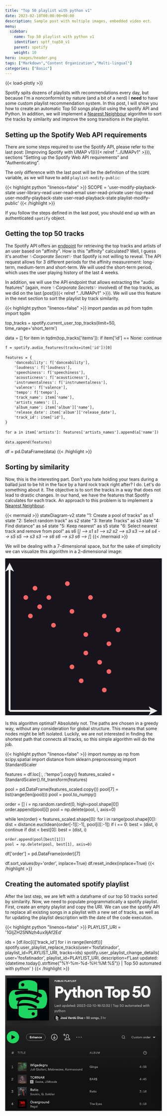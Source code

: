 ```yaml
---
title: "Top 50 playlist with python v1"
date: 2023-02-10T00:00:00+00:00
description: Sample post with multiple images, embedded video ect.
menu:
  sidebar:
    name: Top 50 playlist with python v1
    identifier: sptf_top50_v1
    parent: spotify
    weight: 10
hero: images/header.png
tags: ["Markdown","Content Organization","Multi-lingual"]
categories: ["Basic"]
---
```

{{< load-plotly >}}

Spotify spits dozens of playlists with recommendations every day, but because I'm a nonconformist by nature (and a bit of a nerd) I **need** to have some custom playlist recommendation system. In this post, I will show you how to create an automatic Top 50 songs playlist using the spotify API and Python. In addition, we will implement a [Nearest Neighbour](https://en.wikipedia.org/wiki/Nearest_neighbour_algorithm) algorithm to sort the tracks by similarity and improve the song transitions in the playlist.

## Setting up the Spotify Web API requirements

There are some steps required to use the Spotify API, please refer to the last post: [Improving Spotify with UMAP v1]({{< relref "../UMAPv1" >}}), sections "Setting up the Spotify Web API requirements" and "Authenticating".

The only difference with the last post will be the definition of the `SCOPE` variable, as we will have to add `playlist-modify-public`:

{{< highlight python "linenos=false" >}}
SCOPE = 'user-modify-playback-state user-library-read user-read-email user-read-private user-top-read user-modify-playback-state user-read-playback-state playlist-modify-public'
{{< /highlight >}}

If you follow the steps defined in the last post, you should end up with an authenticated `spotify` object.

## Getting the top 50 tracks

The Spotify API offers an [endpoint](https://developer.spotify.com/documentation/web-api/reference/#/operations/get-users-top-artists-and-tracks) for retrieving the top tracks and artists of an user based on "affinity". How is this "affinity" calculated? Well, I guess it's another :sparkles:*Corporate Secret*:sparkles: that Spotify is not willing to reveal. The API request allows for 3 different periods for the affinity measurement: long-term, medium-term and short-term. We will used the short-term period, which uses the user playing history of the last 4 weeks.

In addition, we will use the API endpoint that allows extracting the "audio features" (again, more :sparkles:*Corporate Secrets*:sparkles: involved) of the top tracks, as we did on the last [post]({{< relref "../UMAPv1" >}}). We will use this feature in the next section to sort the playlist by track similarity.

{{< highlight python "linenos=false" >}}
import pandas as pd
from tqdm import tqdm

top_tracks = spotify.current_user_top_tracks(limit=50, time_range='short_term')

data = []
for item in tqdm(top_tracks['items']):
    if item['id'] == None: continue

    f = spotify.audio_features(tracks=item['id'])[0]

    features = {
        'danceability': f['danceability'],
        'loudness': f['loudness'],
        'speechiness': f['speechiness'],
        'acousticness': f['acousticness'],
        'instrumentalness': f['instrumentalness'],
        'valence': f['valence'],
        'tempo': f['tempo'],
        'track_name': item['name'],
        'artists_names': [],
        'album_name': item['album']['name'],
        'release_date': item['album']['release_date'],
        'track_id': item['id'],
    }

    for a in item['artists']: features['artists_names'].append(a['name'])

    data.append(features)

df = pd.DataFrame(data)
{{< /highlight >}}

## Sorting by similarity

Now, this is the interesting part. Don't you hate holding your tears during a ballad just to be hit in the face by a hard rock track right after? I do. Let's do something about it. The objective is to sort the tracks in a way that does not lead to drastic changes. In our hand, we have the features that Spotify calculates for each track. An approach to this problem is to implement a [Nearest Neighbour](https://en.wikipedia.org/wiki/Nearest_neighbour_algorithm).

{{< mermaid >}}
stateDiagram-v2
state "1: Create a pool of tracks" as s1
state "2: Select random track" as s2
state "3: Iterate Tracks" as s3
state "4: Find distance" as s4
state "5: Keep nearest" as s5
state "6: Select nearest track and remove from pool" as s6
[*] --> s1
s1 --> s2
s2 --> s3
s3 --> s4
s4 --> s5
s5 --> s3
s3 --> s6
s6 --> s3
s6 --> [*]
{{< /mermaid >}}

We will be dealing with a 7-dimensional space, but for the sake of simplicity we can visualize this algorithm in a 2-dimensional image:

![](images/nn_example.gif)

Is this algorithm optimal? Absolutely not. The paths are chosen in a greedy way, without any consideration for global structure. This means that some nodes might be left isolated. Luckily, we are not interested in finding the shortest path that connects all tracks, so this simple algorithm will do the job.

{{< highlight python "linenos=false" >}}
import numpy as np
from scipy.spatial import distance
from sklearn.preprocessing import StandardScaler

features = df.loc[:, :'tempo'].copy()
features_scaled = StandardScaler().fit_transform(features)

pool = pd.DataFrame(features_scaled.copy())
pool[7] = list(range(len(pool)))
pool = pool.to_numpy()

order = []
i = np.random.randint(0, high=pool.shape[0])
order.append(pool[i])
pool = np.delete(pool, i, axis=0)

while len(order) < features_scaled.shape[0]:
    for i in range(pool.shape[0]):
        dist = distance.euclidean(order[-1][:-1], pool[i][:-1])
        if i == 0: 
            best = (dist, i)
            continue
        if dist < best[0]: best = (dist, i)
    
    order.append(pool[best[1]])
    pool = np.delete(pool, best[1], axis=0)

df['order'] = pd.DataFrame(order)[7]

df.sort_values(by='order', inplace=True)
df.reset_index(inplace=True)
{{< /highlight >}}

## Creating the automated spotify playlist

After the last step, we are left with a dataframe of our top 50 tracks sorted by similarity. Now, we need to populate programmatically a spotify playlist. First, create an empty playlist and copy the URI. We can use the spotify API to replace all existing songs in a playlist with a new set of tracks, as well as for updating the playlist description with the date of the code execution.

{{< highlight python "linenos=false" >}}
PLAYLIST_URI = '1GIjZH2SNNzh4ux9jAf2Ed'

ids = [df.iloc[i]['track_id'] for i in range(len(df))]
spotify.user_playlist_replace_tracks(user='fosfatinador', playlist_id=PLAYLIST_URI, tracks=ids)
spotify.user_playlist_change_details(
    user='fosfatinador', 
    playlist_id=PLAYLIST_URI, 
    description=f'Last updated: {datetime.today().strftime("%Y-%m-%d-%H:%M:%S")} | Top 50 automated with python'
)
{{< /highlight >}}

![](images/playlist.png)